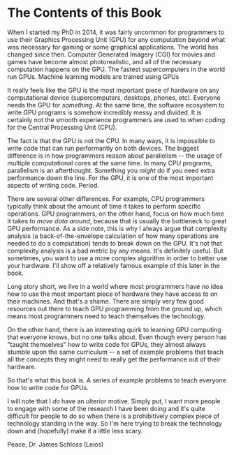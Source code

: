 # The Contents of this Book

When I started my PhD in 2014, it was fairly uncommon for programmers to use their Graphics Processing Unit (GPU) for any computation beyond what was necessary for gaming or some graphical applications.
The world has changed since then.
Computer Generated Imagery (CGI) for movies and games have become almost photorealistic, and all of the necessary computation happens on the GPU.
The fastest supercomputers in the world run GPUs.
Machine learning models are trained using GPUs

It really feels like the GPU is the most important piece of hardware on any computational device (supercomputers, desktops, phones, etc).
Everyone needs the GPU for *something*.
At the same time, the software ecosystem to write GPU programs is somehow incredibly messy and divided.
It is certainly not the smooth experience programmers are used to when coding for the Central Processing Unit (CPU).

The fact is that the GPU is not the CPU.
In many ways, it is impossible to write code that can run performantly on both devices.
The biggest difference is in how programmers reason about parallelism -- the usage of multiple computational cores at the same time.
In many CPU programs, parallelism is an afterthought.
Something you *might* do if you need extra performance down the line.
For the GPU, it is one of the most important aspects of writing code.
Period.

There are several other differences.
For example, CPU programmers typically think about the amount of time it takes to perform specific operations.
GPU programmers, on the other hand, focus on how much time it takes to *move data around*, because that is usually the bottleneck to great GPU performance.
As a side note, this is why I always argue that complexity analysis (a back-of-the-envelope calculation of how many operations are needed to do a computation) tends to break down on the GPU.
It's not that complexity analysis is a bad metric by any means.
It's definitely useful.
But sometimes, you want to use a more complex algorithm in order to better use your hardware.
I'll show off a relatively famous example of this later in the book.

Long story short, we live in a world where most programmers have no idea how to use the most important piece of hardware they have access to on their machines.
And that's a shame.
There are simply very few good resources out there to teach GPU programming from the ground up, which means most programmers need to teach themselves the technology.

On the other hand, there is an interesting quirk to learning GPU computing that everyone knows, but no one talks about.
Even though every person has "taught themselves" how to write code for GPUs, they almost always stumble upon the same curriculum -- a set of example problems that teach all the concepts they might need to really get the performance out of their hardware.

So that's what this book is.
A series of example problems to teach everyone how to write code for GPUs.

I will note that I *do* have an ulterior motive.
Simply put, I want more people to engage with some of the research I have been doing and it's quite difficult for people to do so when there is a prohibitively complex piece of technology standing in the way.
So I'm here trying to break the technology down and (hopefully) make it a little less scary.

Peace,
Dr. James Schloss (Leios)
